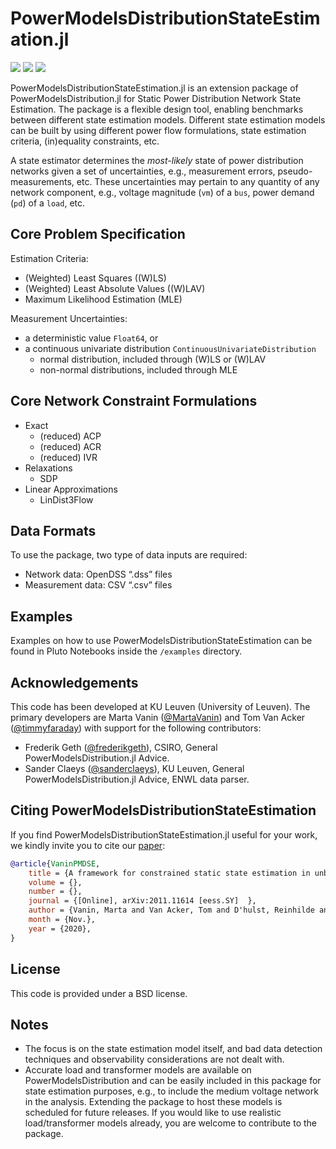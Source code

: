 # PowerModelsDistributionStateEstimation.jl

<a href="https://github.com/Electa-Git/PowerModelsDistributionStateEstimation.jl/actions?query=workflow%3ACI"><img src="https://github.com/Electa-Git/PowerModelsDistributionStateEstimation.jl/workflows/CI/badge.svg"></img></a>
<a href="https://codecov.io/gh/Electa-Git/PowerModelsDistributionStateEstimation.jl"><img src="https://img.shields.io/codecov/c/github/Electa-Git/PowerModelsDistributionStateEstimation.jl?logo=Codecov"></img></a>
<a href="https://electa-git.github.io/PowerModelsDistributionStateEstimation.jl/dev/"><img src="https://github.com/Electa-Git/PowerModelsDistributionStateEstimation.jl/workflows/Documentation/badge.svg"></img></a>

PowerModelsDistributionStateEstimation.jl is an extension package of PowerModelsDistribution.jl for Static Power Distribution Network State Estimation. The package is a flexible design tool, enabling benchmarks between different state estimation models. Different state estimation models can be built by using different power flow formulations, state estimation criteria, (in)equality constraints, etc.

A state estimator determines the *most-likely* state of power distribution networks given a set of uncertainties, e.g., measurement errors, pseudo-measurements, etc. These uncertainties may pertain to any quantity of any network component, e.g., voltage magnitude (`vm`) of a `bus`, power demand (`pd`) of a `load`, etc.

## Core Problem Specification

Estimation Criteria:
- (Weighted) Least Squares ((W)LS)
- (Weighted) Least Absolute Values ((W)LAV)
- Maximum Likelihood Estimation (MLE)

Measurement Uncertainties:
- a deterministic value `Float64`, or
- a continuous univariate distribution `ContinuousUnivariateDistribution`
	- normal distribution, included through (W)LS or (W)LAV
	- non-normal distributions, included through MLE

## Core Network Constraint Formulations

- Exact
	- (reduced) ACP
	- (reduced) ACR
	- (reduced) IVR
- Relaxations
	- SDP
- Linear Approximations
	- LinDist3Flow

## Data Formats

To use the package, two type of data inputs are required:
- Network data: OpenDSS “.dss” files
- Measurement data: CSV “.csv” files

## Examples

Examples on how to use PowerModelsDistributionStateEstimation can be found in Pluto Notebooks inside the `/examples` directory.

## Acknowledgements

This code has been developed at KU Leuven (University of Leuven). The primary
developers are Marta Vanin ([@MartaVanin](https://github.com/MartaVanin)) and Tom Van Acker ([@timmyfaraday](https://github.com/timmyfaraday)) with support for
the following contributors:

- Frederik Geth ([@frederikgeth](https://github.com/frederikgeth)), CSIRO, General PowerModelsDistribution.jl Advice.
- Sander Claeys ([@sanderclaeys](https://github.com/sanderclaeys)), KU Leuven, General PowerModelsDistribution.jl Advice, ENWL data parser.

## Citing PowerModelsDistributionStateEstimation

If you find PowerModelsDistributionStateEstimation.jl useful for your work, we kindly invite you to cite our [paper](https://arxiv.org/abs/2011.11614):

```bibtex
@article{VaninPMDSE,
	title = {A framework for constrained static state estimation in unbalanced distribution networks},
	volume = {},
	number = {},
	journal = {[Online], arXiv:2011.11614 [eess.SY]  },
	author = {Vanin, Marta and Van Acker, Tom and D'hulst, Reinhilde and Van Hertem, Dirk},
	month = {Nov.},
	year = {2020},
}

```

## License

This code is provided under a BSD license.

## Notes

- The focus is on the state estimation model itself, and bad data detection techniques and observability considerations are not dealt with.
- Accurate load and transformer models are available on PowerModelsDistribution and can be easily included in this package for state estimation purposes, e.g., to include the medium voltage network in the analysis. Extending the package to host these models is scheduled for future releases. If you would like to use realistic load/transformer models already, you are welcome to contribute to the package.
